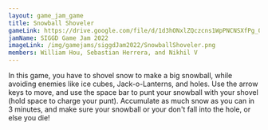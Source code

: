 ```yaml
---
layout: game_jam_game
title: Snowball Shoveler
gameLink: https://drive.google.com/file/d/1d3hONxlZQczcns1WpPNCNSXfPg_0jgc7/view?usp=sharing
jamName: SIGGD Game Jam 2022
imageLink: /img/gamejams/siggdJam2022/SnowballShoveler.png
members: William Hou, Sebastian Herrera, and Nikhil V
---
```

<!--Put description here:-->
In this game, you have to shovel snow to make a big snowball, while avoiding enemies like ice cubes, Jack-o-Lanterns, and holes. Use the arrow keys to move, and use the space bar to punt your snowball with your shovel (hold space to charge your punt). Accumulate as much snow as you can in 3 minutes, and make sure your snowball or your don't fall into the hole, or else you die!